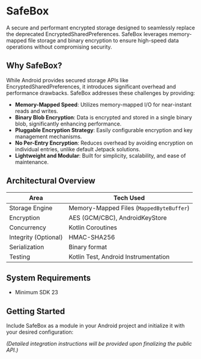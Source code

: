 # SafeBox

A secure and performant encrypted storage designed to seamlessly replace the deprecated EncryptedSharedPreferences. SafeBox leverages memory-mapped file storage and binary encryption to ensure high-speed data operations without compromising security.

## Why SafeBox?

While Android provides secured storage APIs like EncryptedSharedPreferences, it introduces significant overhead and performance drawbacks. SafeBox addresses these challenges by providing:
- **Memory-Mapped Speed**: Utilizes memory-mapped I/O for near-instant reads and writes.
- **Binary Blob Encryption**: Data is encrypted and stored in a single binary blob, significantly enhancing performance.
- **Pluggable Encryption Strategy**: Easily configurable encryption and key management mechanisms.
- **No Per-Entry Encryption**: Reduces overhead by avoiding encryption on individual entries, unlike default Jetpack solutions.
- **Lightweight and Modular**: Built for simplicity, scalability, and ease of maintenance.

## Architectural Overview

| Area                 | Tech Used                                |
|----------------------|------------------------------------------|
| Storage Engine       | Memory-Mapped Files (`MappedByteBuffer`) |
| Encryption           | AES (GCM/CBC), AndroidKeyStore           |
| Concurrency          | Kotlin Coroutines                        |
| Integrity (Optional) | HMAC-SHA256                              |
| Serialization        | Binary format                            |
| Testing              | Kotlin Test, Android Instrumentation     |

## System Requirements
- Minimum SDK 23

## Getting Started

Include SafeBox as a module in your Android project and initialize it with your desired configuration:

*(Detailed integration instructions will be provided upon finalizing the public API.)*